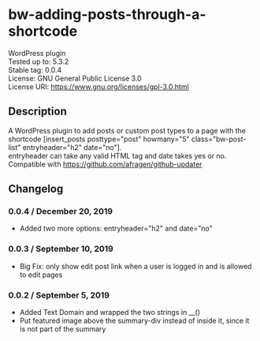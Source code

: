 # bw-adding-posts-through-a-shortcode
WordPress plugin  
Tested up to: 5.3.2  
Stable tag: 0.0.4  
License: GNU General Public License 3.0  
License URI: https://www.gnu.org/licenses/gpl-3.0.html  

## Description
A WordPress plugin to add posts or custom post types to a page with the shortcode [insert_posts posttype="post" howmany="5" class="bw-post-list" entryheader="h2" date="no"].  
entryheader can take any valid HTML tag and date takes yes or no.  
Compatible with https://github.com/afragen/github-updater

## Changelog

### 0.0.4 / December 20, 2019
* Added two more options: entryheader="h2" and date="no"

### 0.0.3 / September 10, 2019
* Big Fix: only show edit post link when a user is logged in and is allowed to edit pages

### 0.0.2 / September 5, 2019
* Added Text Domain and wrapped the two strings in __()
* Put featured image above the summary-div instead of inside it, since it is not part of the summary